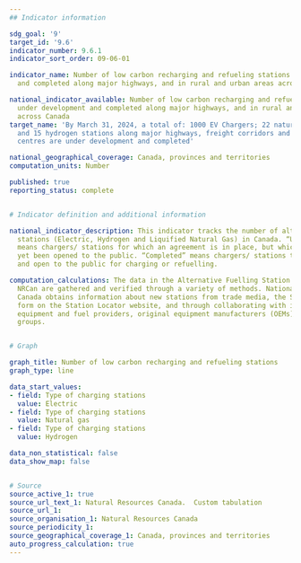 ```yaml
---
## Indicator information

sdg_goal: '9'
target_id: '9.6'
indicator_number: 9.6.1
indicator_sort_order: 09-06-01

indicator_name: Number of low carbon recharging and refueling stations under development
  and completed along major highways, and in rural and urban areas across Canada

national_indicator_available: Number of low carbon recharging and refueling stations
  under development and completed along major highways, and in rural and urban areas
  across Canada
target_name: 'By March 31, 2024, a total of: 1000 EV Chargers; 22 natural gas stations;
  and 15 hydrogen stations along major highways, freight corridors and key metropolitan
  centres are under development and completed'

national_geographical_coverage: Canada, provinces and territories
computation_units: Number

published: true
reporting_status: complete


# Indicator definition and additional information

national_indicator_description: This indicator tracks the number of alternative fuel
  stations (Electric, Hydrogen and Liquified Natural Gas) in Canada. “Under development”
  means chargers/ stations for which an agreement is in place, but which have not
  yet been opened to the public. “Completed” means chargers/ stations that are built
  and open to the public for charging or refuelling.

computation_calculations: The data in the Alternative Fuelling Station Locator from
  NRCan are gathered and verified through a variety of methods. National Resources
  Canada obtains information about new stations from trade media, the Submit New Station
  form on the Station Locator website, and through collaborating with infrastructure
  equipment and fuel providers, original equipment manufacturers (OEMs), and industry
  groups.


# Graph

graph_title: Number of low carbon recharging and refueling stations
graph_type: line

data_start_values:
- field: Type of charging stations
  value: Electric
- field: Type of charging stations
  value: Natural gas
- field: Type of charging stations
  value: Hydrogen

data_non_statistical: false
data_show_map: false


# Source
source_active_1: true
source_url_text_1: Natural Resources Canada.  Custom tabulation
source_url_1:
source_organisation_1: Natural Resources Canada
source_periodicity_1:
source_geographical_coverage_1: Canada, provinces and territories
auto_progress_calculation: true
---
```

